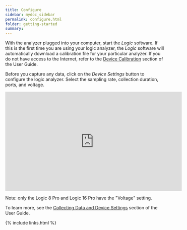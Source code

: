```yaml
---
title: Configure
sidebar: mydoc_sidebar
permalink: configure.html
folder: getting-started
summary:
---
```


With the analyzer plugged into your computer, start the _Logic_ software. If this is the first time you are using your logic analyzer, the _Logic_ software will automatically download a calibration file for your particular analyzer. If you do not have access to the Internet, refer to the [Device Calibration](https://saleae.gitbook.io/docs/user-guide/device-calibration) section of the User Guide.

Before you capture any data, click on the _Device Settings_ button to configure the logic analyzer. Select the sampling rate, collection duration, ports, and voltage.

<iframe width="560" height="315" src="https://www.youtube.com/embed/MSaRVVrSZbY?rel=0&controls=0&showinfo=0&autohide=1" showinfo="0" frameborder="0" allow="accelerometer; autoplay; encrypted-media; gyroscope; picture-in-picture" allowfullscreen></iframe>

Note: only the Logic 8 Pro and Logic 16 Pro have the "Voltage" setting.

To learn more, see the [Collecting Data and Device Settings](https://saleae.gitbook.io/docs/user-guide/using-logic/collecting-data-and-device-settings) section of the User Guide.



{% include links.html %}